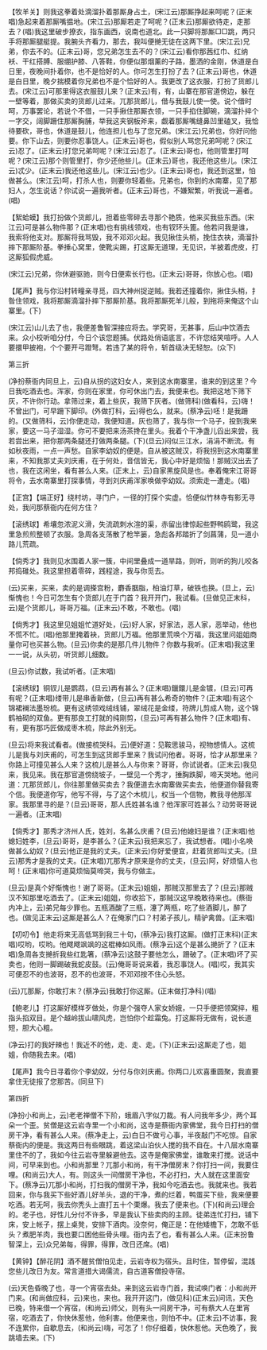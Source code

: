 <!-- { "loadSidebar": true } -->
【牧羊关】则我这拳着处滴溜扑着那厮身占土，(宋江云)那厮挣起来呵呢？(正末唱)急起来着那厮嘴揾地。(宋江云)那厮若走了呵呢？(正末云)那厮欲待走，走那去？(唱)我这里破步撩衣，指东画西，说南也道北。此一只脚将那厮□□跳，两只手将那厮腿艇提。我腕头齐看力，那去，我叫便撧无徒在这两下里。(宋江云)兄弟，你去不的。(正末云)哥，您兄弟怎生去不的？(宋江云)看你那茜红巾、红纳袄、干红搭膊、服绷护膝、八答鞋，你便似那烟薰的子路，墨洒的金刚，休道是白日里，夜晚间扑着你，也不是恰好的人。你可怎生打扮了去？(正末云)哥也，休道是白日里，晚夕揣模着你兄弟也不是个恰好的人。我更改了这衣服，打扮了货郎儿去。(宋江云)可那里得这衣服鼓儿来？(正末云)有，有，山寨在那官道傍边，躲在一壁等着，那做买卖的货郎儿过来。兀那货郎儿，借与我鼓儿使一使。说个借时呵，万事罢论，若说个不借，一只手揪住那厮衣领，一只手掐住脚碗，滴溜扑捽个一字交，阔脚跚住那厮胸脯，举我这夹钢板斧来，觑着那厮嘴缝鼻凹里磕叉，我恰待要砍，哥也，休道是鼓儿，他连担儿也与了您兄弟。(宋江云)兄弟也，你好问他要。你下山去，则要你忍事饶人。(正末云)哥也，假似别人骂您兄弟呵呢？(宋江云)忍了。(正末云)打您兄弟呵呢？(宋江云)忍了。(正末云)哥也，他则管里打呵呢？(宋江云)那个则管里打，你少还他些儿。(正末云)哥也，我还他这些儿。(宋江云)忒少。(正末云)我还他这些儿。(宋江云)也少。(正末云)哥也，我还到这里，怕做甚么。(宋江云)呵，打杀人也，则要你轻着些。兄弟也，你到的水南寨，见了那妇人，怎生说话？你试说一遍我听者。(正末云)哥也，不嫌絮繁，听我说一遍者。(唱)

【絮蛤蟆】我打扮做个货郎儿，担着些零碎去寻那个艳质，他来买我些东西。(宋江云)可是甚么物件那？(正末唱)也有挑线领戏，也有钗环头篦。他若问我是谁，我索将他支对。那厮将我骂毁，我不邓邓火起。我见揪住头梢，挽住衣袂，滴溜扑摔下那厮阶基。拳捶心窝里，使靴尖踢，打这厮无道理，无见识，羊披着虎皮，打这厮狐假虎威。

(宋江云)兄弟，你休避驱驰，则今日便索长行也。(正末云)哥哥，你放心也。(唱)

【尾声】我与你沿村转疃亲寻觅，四大神州捉逆贼。我若还撞着你，揪住头梢，扌昝住领戏，我将那厮滴溜扑摔下那厮阶基。我将那厮死羊儿般，到拖将来俺这个山寨里。(下)

(宋江云)山儿去了也，我便差鲁智深接应将去。学究哥，无甚事，后山中饮酒去来。众小校听咱分付，今日个该您题捕。伏路处俏语底言，不许您结笑喧呼。人人要擐甲披袍，个个要开弓蹬弩。若违了某的将令，斩首级决无轻恕。(众下)


第三折

(净扮蔡衙内同旦上，云)自从拐的这妇女人，来到这水南寨里，谁来的到这里？今日我吃酒去也。浑家，你则在家里，你可休出门去，我便来也。我把这地下筛下灰，不许你行动。拿筛过来，着上些灰，我筛下灰者。(做筛科)(做看科，云)嗨！不曾出门，可早跚下脚印。(外做打科，云)得也么，就来。(蔡净云)呸！是我跚的。(又做筛科，云)你便走动，我便知道。灰也筛了，我与你一个马子，投到我来家，要这一马子湿湿。你可不要把来汤茶搀在里头。我着个干净盏儿舀出来尝，我若尝出来，把你那两条腿还打做两条腿。(下)(旦云)闷似三江水，涓涓不断流。有如秋夜雨，一点一声愁。自家李幼奴的便是。自从被这贼汉，将我拐到这水南寨里来，不知我那丈夫刘庆甫，在于何处，音信皆无，我心中好是烦恼！那贼汉出去了也，我在这闲坐，看有甚么人来。(正末上，云)自家黑旋风是也。奉着俺宋江哥哥将令，去水南寨里打探事情，寻到刘庆甫浑家唤做李幼奴。须索走一遭走。(唱)

【正宫】【端正好】绕村坊，寻门户，一径的打探个实虚。恰便似竹林寺有影无寻处，我问那蔡衙内在何方住？

【滚绣球】希壤忽浓泥义滑，失流疏刺水渲的渠，赤留出律惊起些野鸭鸥鹭，我这里急煎煎整顿了衣服。急周各支荡散了枪竿篓，急彪各邦踏折了剑菖蒲，见一道小路儿荒疏。

【倘秀才】我则见水围着人家一簇，中间里叠成一道旱路，则听，则听的狗儿咬各邦捣碓处。我这里担着零碎，践程途，我与你觅去。

(云)买来，买来，卖的是调搽宫粉，麝香胭脂，柏油灯草，破铁也换。(旦上，云)惭愧也！今日可怎生有个货郎儿在于门首？我开开门，我试看。(旦做见正末科，云)是个货郎儿，哥哥万福。(正末云)不敢，不敢也。(唱)

【倘秀才】我这里见姐姐忙道好处，(云)好人家，好家法，恶人家，恶举动，他也不慌不忙。(唱)他那里掩着袂，货郎儿万福。他那里荒唤个万福，我这里问姐姐商量你可也买甚么物。(旦云)你卖的是那几件儿物件？你数与我听。(正末唱)我这里一一说，从头初，听货郎儿细数。

(旦云)你试数，我试听者。(正末唱)

【滚绣球】铜钗儿是鹦鹉，(旦云)再有甚么？(正末唱)鑞鐶儿是金镀，(旦云)可再有呢？(正末唱)缕带儿是串香新做，(旦云)再有甚么希奇的物件？(正末唱)有这个锦裙襕法墨玢梳。更有这绣领戏绒线铺，翠绒花是金缕，符牌儿剪成人物，这个锦鹤袖砌的双鱼。更有那良工打就的纯刚剪，(旦云)可再有甚么物件？(正末唱)有、有，更有那巧匠做成枣木梳，除此外别无。

(旦云)将来我试看者。(做接梳哭科。云)便好道：见鞍思骏马，视物想情人。这梳儿是我与刘庆甫的，可怎生到这货郎手里来？我试问他者。哥哥，恰才从那里来？你路上可撞见甚么人来？这梳儿是甚么人与你来？哥哥，你试说者。(正末云)我见来，我见来。我在那官道傍绕坡子，一壁见一个秀才，捶胸跌脚，啼天哭地。他问道：兀那货郎儿，你往那里做买卖去？我便道去水南寨做买卖去，他便道你替我寄个信。我便道你写，他写不得，与了这个木梳儿，权当一个信物，教我寻他那浑家。我那里寻的是？(旦云)哥哥，那人氏姓甚名谁？他浑家可姓甚么？动劳哥哥说一遍者。(正末唱)

【倘秀才】那秀才济州人氏，姓刘，名甚么庆甫？(旦云)他媳妇是谁？(正末唱)他媳妇姓李，(旦云)哥哥，是李甚么？(正末云)我把来忘了，我试想者。(唱)小名唤做甚么幼奴？(旦云)他正是我的丈夫。(正末云)你好爱便宜，赶着货郎叫丈夫。(旦云)那秀才是我的丈夫。(正末唱)兀那秀才原来是你的丈夫，(旦云)阿，好烦恼人也呵！(正末唱)你可道莫烦恼莫啼哭，我与你做主。

(旦云)是真个好惭愧也！谢了哥哥。(正末云)姐姐，那贼汉那里去了？(旦云)那贼汉不知那里吃酒去了。(正末云)姐姐，你收拾下，那贼汉这早晚敢待来也。(蔡衙内冲上，云)弟兄每少罪也。五瓶酒酸了三瓶，瀽了两瓶，吃了些酒脚儿，醉了也。(做见正末云)这厮是甚么人？在俺家门口？村弟子孩儿，精驴禽兽。(正末唱)

【叨叨令】他走将来无高低骂到我三十句，(蔡净云)我打这厮。(做打正末科)(正末唱)哎哟，哎哟。他飕飕飒飒的这棍棒如风雨。(蔡净云)这个是甚么撧折了？(正末唱)急周各支撧折我些红匙箸，(蔡净云)这鼓子要他怎么，跚破了。(正末唱)坏了买卖也，他则一脚踢破我蛇皮鼓。(云)俺哥哥说来着，我忍事饶人。(唱)哎，我其实可便忍不的也波哥，忍不的也波哥，不邓邓按不住心头怒。

(云)兀那厮，你敢打末？(蔡净云)我敢打你这厮。(正末做打净科)(唱)

【鲍老儿】打这厮好模样歹做处，你是个强夺人家女娇娥，一只手便把领窝捽，粗指头掐双目。是个越岭拔山啸风虎，岂怕你个趁霜兔。打这厮将无做有，说长道短，胆大心粗。

(净云)打的我好辣也！我近不的他，走、走、走。(下)(正末云)这厮走了也，姐姐，你随我去来。(唱)

【尾声】我今日寻着你个李幼奴，分付与你刘庆甫。你两口儿欢喜重圆聚，我直要拿住无徒报了您那苦。(同旦下)


第四折

(净扮小和尚上，云)老老禅僧不下阶，蛾眉八字似刀裁。有人问我年多少，两个耳朵一个歪。贫僧是这云岩寺里一个小和尚，这寺是蔡衙内家佛堂，我今日打扫的僧房干净，看有甚么人来。(蔡净走上，云)白日不做亏心事，半夜敲门不吃惊。自家蔡衙内的便是。我这两日有些眼跳，着这梁山泊伙人搅的我不自在。十八层水南寨里住不的了，我如今往云岩寺里躲避他去。这寺是俺家佛堂，谁敢来打搅。说话中间，可早来到也。小和尚那里？兀那小和尚，有干净僧房末？你打扫一间，我要住哩。(和尚云)大人，有。则这头一间僧房干净也，不必打扫，大人就在这里面安下。(蔡净云)兀那小和尚，打扫我的僧房干净，我如今吃酒去也。我就来也。我若回来，你与我买下些好酒儿好羊头，退的干净，煮的烂着，鸭蛋买下些，我来便要吃酒。若无呵，我去你秃头上直打五十个栗爆。我去了便来也。(下)(和尚云)理会的。老子也，好性儿分付不许多，早是我认下些卖肉的主顾。徒弟连忙打扫，铺下床，安上帐子，摆上桌凳，安排下酒肉。没奈何，俺正是：在他矮檐下，怎敢不低头？煮肥羊肉，我也要口困他些骨头哩。衙内去了也，看有甚么人来。(正末扮鲁智深上，云)众兄弟每，得罪，得罪，改日还席。(唱)

【黄钟】【醉花阴】酒不醒贫僧怕见走，云岩寺权为宿头。且时住，暂停留，混践您些儿改日为友。常言道措大谒儒流，自古道客僧投寺宿。

(云)天色昏晚了也，寻一个宵宿去处。来到这云岩寺门首，我试唤门者：小和尚开门来。(和尚做应科，云)来也，来也。我开开这门，(做见科)(正末云)问讯，天色已晚，特来借一个宵宿，(和尚云)师父，则有头一间房干净，可有蔡大人在里宵宿，吃酒去了，你快休惹他，他利害。他便来也，则怕不中。(正末云)不访事，我不连累你，自歇息去，(和尚云)嗨，可怎了！你仔细着，快休惹他。天色晚了，我跳墙去来。(下)

